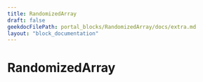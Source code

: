```yaml
---
title: RandomizedArray
draft: false
geekdocFilePath: portal_blocks/RandomizedArray/docs/extra.md
layout: "block_documentation"
---
```

# RandomizedArray